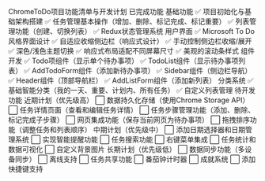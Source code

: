 ChromeToDo项目功能清单与开发计划
已完成功能
基础功能
✅ 项目初始化与基础架构搭建
✅ 任务管理基本操作（增加、删除、标记完成、标记重要）
✅ 列表管理功能（创建、切换列表）
✅ Redux状态管理系统
用户界面
✅ Microsoft To Do风格界面设计
✅ 自适应收缩侧边栏（响应式设计）
✅ 手动控制侧边栏收缩/展开
✅ 深色/浅色主题切换
✅ 响应式布局适配不同屏幕尺寸
✅ 美观的滚动条样式
组件开发
✅ Todo项组件（显示单个待办事项）
✅ TodoList组件（显示待办事项列表）
✅ AddTodoForm组件（添加新待办事项）
✅ Sidebar组件（侧边栏导航）
✅ Header组件（顶部导航栏）
✅ AddListForm组件（添加新列表）
分类系统
✅ 基础智能分类（我的一天、重要、计划内、所有任务）
✅ 自定义列表管理
待开发功能
近期计划（优先级高）
⬜ 数据持久化存储（使用Chrome Storage API）
⬜ 任务详情页面（查看和编辑任务详情）
⬜ 任务步骤管理功能（添加、删除、标记完成子步骤）
⬜ 网页集成功能（保存当前网页为待办事项）
⬜ 拖拽排序功能（调整任务和列表顺序）
中期计划（优先级中）
⬜ 添加日期选择器和日期管理系统
⬜ 实现智能提醒功能
⬜ 任务搜索功能
⬜ 右键菜单集成
⬜ 任务统计和数据可视化
⬜ 自定义背景图片
长期计划（优先级低）
⬜ 数据同步功能（多设备同步）
⬜ 离线支持
⬜ 任务共享功能
⬜ 番茄钟计时器
⬜ 成就系统
⬜ 添加快捷键支持